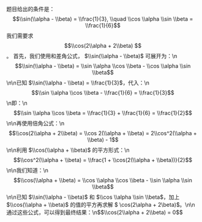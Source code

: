 题目给出的条件是：
$$\\sin(\\alpha - \\beta) = \\frac{1}{3}, \\quad \\cos \\alpha \\sin \\beta = \\frac{1}{6}$$
我们需要求 
$$\\cos(2\\alpha + 2\\beta) $$ 。
首先，我们使用和差角公式， $\\sin(\\alpha - \\beta)$ 可展开为：\n$$\\sin(\\alpha - \\beta) = \\sin \\alpha \\cos \\beta - \\cos \\alpha \\sin \\beta$$\n\n已知 $\\sin(\\alpha - \\beta) = \\frac{1}{3}$，代入：\n$$\\sin \\alpha \\cos \\beta - \\frac{1}{6} = \\frac{1}{3}$$\n即：\n$$\\sin \\alpha \\cos \\beta = \\frac{1}{3} + \\frac{1}{6} = \\frac{1}{2}$$\n\n再使用倍角公式：\n$$\\cos(2\\alpha + 2\\beta) = \\cos 2(\\alpha + \\beta) = 2\\cos^2(\\alpha + \\beta) - 1$$\n\n利用 $\\cos(\\alpha + \\beta)$ 的平方形式：\n$$\\cos^2(\\alpha + \\beta) = \\frac{1 + \\cos(2(\\alpha + \\beta))}{2}$$\n\n我们知道：\n$$\\cos(\\alpha + \\beta) = \\cos \\alpha \\cos \\beta - \\sin \\alpha \\sin \\beta$$\n\n已知 $\\sin(\\alpha - \\beta)$ 和 $\\cos \\alpha \\sin \\beta$，加上 $\\cos(\\alpha + \\beta)$ 的值的平方再求解 $ \\cos(2\\alpha + 2\\beta)$。\n\n通过这些公式，可以得到最终结果：\n$$\\cos(2\\alpha + 2\\beta) = 0$$
